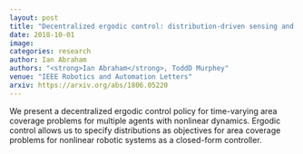 ```yaml
---
layout: post
title: "Decentralized ergodic control: distribution-driven sensing and exploration for multiagent systems"
date: 2018-10-01
image: 
categories: research
author: Ian Abraham
authors: "<strong>Ian Abraham</strong>, ToddD Murphey"
venue: "IEEE Robotics and Automation Letters"
arxiv: https://arxiv.org/abs/1806.05220
---
```

We present a decentralized ergodic control policy for time-varying area coverage problems for multiple agents with nonlinear dynamics. Ergodic control allows us to specify distributions as objectives for area coverage problems for nonlinear robotic systems as a closed-form controller. 